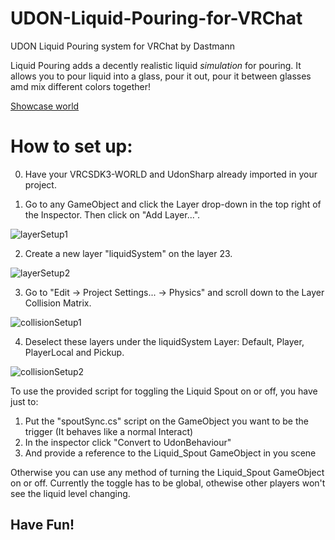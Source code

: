 # UDON-Liquid-Pouring-for-VRChat
UDON Liquid Pouring system for VRChat by Dastmann

Liquid Pouring adds a decently realistic liquid *simulation* for pouring.
It allows you to pour liquid into a glass, pour it out, pour it between glasses amd mix different colors together!

[Showcase world](https://vrchat.com/home/launch?worldId=wrld_c578d49b-c7c1-4424-8e77-fff182f13c6e)


# How to set up:

0. Have your VRCSDK3-WORLD and UdonSharp already imported in your project. 

1. Go to any GameObject and click the Layer drop-down in the top right of the Inspector. Then click on "Add Layer...".

![layerSetup1](https://user-images.githubusercontent.com/81592952/118041402-09aee580-b373-11eb-886b-40dcb1cfc6a0.png)

2. Create a new layer "liquidSystem" on the layer 23.

![layerSetup2](https://user-images.githubusercontent.com/81592952/118041703-66aa9b80-b373-11eb-90b5-39623f7ab5ec.png)

3. Go to "Edit -> Project Settings... -> Physics" and scroll down to the Layer Collision Matrix.

![collisionSetup1](https://user-images.githubusercontent.com/81592952/118041951-be490700-b373-11eb-996e-283555eb41f3.png)

4. Deselect these layers under the liquidSystem Layer: Default, Player, PlayerLocal and Pickup.

![collisionSetup2](https://user-images.githubusercontent.com/81592952/118042124-f8b2a400-b373-11eb-86eb-13188a432461.png)


To use the provided script for toggling the Liquid Spout on or off, you have just to:
1. Put the "spoutSync.cs" script on the GameObject you want to be the trigger (It behaves like a normal Interact)
2. In the inspector click "Convert to UdonBehaviour"
3. And provide a reference to the Liquid_Spout GameObject in you scene

Otherwise you can use any method of turning the Liquid_Spout GameObject on or off.
Currently the toggle has to be global, othewise other players won't see the liquid level changing.


## **Have Fun!**
